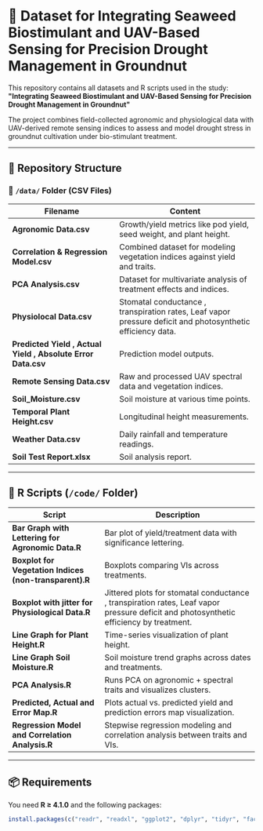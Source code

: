 # 🌿 Dataset for Integrating Seaweed Biostimulant and UAV-Based Sensing for Precision Drought Management in Groundnut

This repository contains all datasets and R scripts used in the study:  
**"Integrating Seaweed Biostimulant and UAV-Based Sensing for Precision Drought Management in Groundnut"**

The project combines field-collected agronomic and physiological data with UAV-derived remote sensing indices to assess and model drought stress in groundnut cultivation under bio-stimulant treatment.

---

## 📁 Repository Structure

### 🔸 `/data/` Folder (CSV Files)

| Filename | Content |
|----------|---------|
| **Agronomic Data.csv** | Growth/yield metrics like pod yield, seed weight, and plant height. |
| **Correlation & Regression Model.csv** | Combined dataset for modeling vegetation indices against yield and traits. |
| **PCA Analysis.csv** | Dataset for multivariate analysis of treatment effects and indices. |
| **Physiolocal Data.csv** | Stomatal conductance , transpiration rates, Leaf vapor pressure deficit  and photosynthetic efficiency data. |
| **Predicted Yield , Actual Yield , Absolute Error Data.csv** | Prediction model outputs. |
| **Remote Sensing Data.csv** | Raw and processed UAV spectral data and vegetation indices. |
| **Soil_Moisture.csv** | Soil moisture at various time points. |
| **Temporal Plant Height.csv** | Longitudinal height measurements. |
| **Weather Data.csv** | Daily rainfall and temperature readings. |
| **Soil Test Report.xlsx** | Soil analysis report. 

---

## 🧠 R Scripts (`/code/` Folder)

| Script | Description |
|--------|-------------|
| **Bar Graph with Lettering for Agronomic Data.R** | Bar plot of yield/treatment data with significance lettering. |
| **Boxplot for Vegetation Indices (non-transparent).R** | Boxplots comparing VIs across treatments. |
| **Boxplot with jitter for Physiological Data.R** | Jittered plots for stomatal conductance , transpiration rates, Leaf vapor pressure deficit and photosynthetic efficiency by treatment. |
| **Line Graph for Plant Height.R** | Time-series visualization of plant height. |
| **Line Graph Soil Moisture.R** | Soil moisture trend graphs across dates and treatments. |
| **PCA Analysis.R** | Runs PCA on agronomic + spectral traits and visualizes clusters. |
| **Predicted, Actual and Error Map.R** | Plots actual vs. predicted yield and  prediction errors map visualization. |
| **Regression Model and Correlation Analysis.R** | Stepwise regression modeling and correlation analysis between traits and VIs. |

---

## 📦 Requirements

You need **R ≥ 4.1.0** and the following packages:

```r
install.packages(c("readr", "readxl", "ggplot2", "dplyr", "tidyr", "factoextra"))
